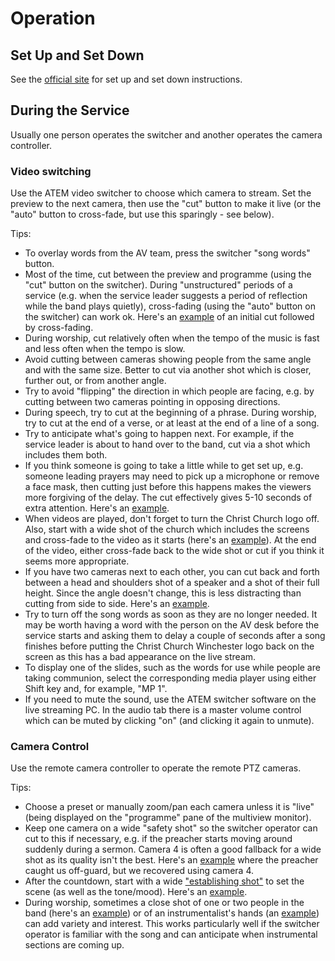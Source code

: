 # Operation
## Set Up and Set Down

See the [official site](https://www.ccwinch.org.uk/streaming) for set up and set down instructions.

## During the Service

Usually one person operates the switcher and another operates the camera controller.

### Video switching

Use the ATEM video switcher to choose which camera to stream. Set the preview to the next camera, then use the "cut" button to make it live (or the "auto" button to cross-fade, but use this sparingly - see below).

Tips:
* To overlay words from the AV team, press the switcher "song words" button.
* Most of the time, cut between the preview and programme (using the "cut" button on the switcher). During "unstructured" periods of a service (e.g. when the service leader suggests a period of reflection while the band plays quietly), cross-fading (using the "auto" button on the switcher) can work ok. Here's an [example](https://youtu.be/9lR070t_nFA?list=PLz-8ZbAJhahjvkPtduhnB4TzhVcj5ZtfC&t=4022) of an initial cut followed by cross-fading.
* During worship, cut relatively often when the tempo of the music is fast and less often when the tempo is slow.
* Avoid cutting between cameras showing people from the same angle and with the same size. Better to cut via another shot which is closer, further out, or from another angle.
* Try to avoid "flipping" the direction in which people are facing, e.g. by cutting between two cameras pointing in opposing directions.
* During speech, try to cut at the beginning of a phrase. During worship, try to cut at the end of a verse, or at least at the end of a line of a song.
* Try to anticipate what's going to happen next. For example, if the service leader is about to hand over to the band, cut via a shot which includes them both.
* If you think someone is going to take a little while to get set up, e.g. someone leading prayers may need to pick up a microphone or remove a face mask, then cutting just before this happens makes the viewers more forgiving of the delay. The cut effectively gives 5-10 seconds of extra attention. Here's an [example](https://youtu.be/9lR070t_nFA?list=PLz-8ZbAJhahjvkPtduhnB4TzhVcj5ZtfC&t=2143).
* When videos are played, don't forget to turn the Christ Church logo off. Also, start with a wide shot of the church which includes the screens and cross-fade to the video as it starts (here's an [example](https://youtu.be/9lR070t_nFA?list=PLz-8ZbAJhahjvkPtduhnB4TzhVcj5ZtfC&t=1556)). At the end of the video, either cross-fade back to the wide shot or cut if you think it seems more appropriate.
* If you have two cameras next to each other, you can cut back and forth between a head and shoulders shot of a speaker and a shot of their full height. Since the angle doesn't change, this is less distracting than cutting from side to side. Here's an [example](https://www.youtube.com/watch?v=9lR070t_nFA&list=PLz-8ZbAJhahjvkPtduhnB4TzhVcj5ZtfC&t=1916s).
* Try to turn off the song words as soon as they are no longer needed. It may be worth having a word with the person on the AV desk before the service starts and asking them to delay a couple of seconds after a song finishes before putting the Christ Church Winchester logo back on the screen as this has a bad appearance on the live stream.
* To display one of the slides, such as the words for use while people are taking communion, select the corresponding media player using either Shift key and, for example, "MP 1".
* If you need to mute the sound, use the ATEM switcher software on the live streaming PC. In the audio tab there is a master volume control which can be muted by clicking "on" (and clicking it again to unmute).

### Camera Control

Use the remote camera controller to operate the remote PTZ cameras.

Tips:
* Choose a preset or manually zoom/pan each camera unless it is "live" (being displayed on the "programme" pane of the multiview monitor).
* Keep one camera on a wide "safety shot" so the switcher operator can cut to this if necessary, e.g. if the preacher starts moving around suddenly during a sermon. Camera 4 is often a good fallback for a wide shot as its quality isn't the best. Here's an [example](https://youtu.be/9lR070t_nFA?list=PLz-8ZbAJhahjvkPtduhnB4TzhVcj5ZtfC&t=2602) where the preacher caught us off-guard, but we recovered using camera 4.
* After the countdown, start with a wide ["establishing shot"](https://www.studiobinder.com/blog/what-is-an-establishing-shot-definition-examples/) to set the scene (as well as the tone/mood). Here's an [example](https://youtu.be/9lR070t_nFA?list=PLz-8ZbAJhahjvkPtduhnB4TzhVcj5ZtfC&t=280).
* During worship, sometimes a close shot of one or two people in the band (here's an [example](https://youtu.be/9lR070t_nFA?list=PLz-8ZbAJhahjvkPtduhnB4TzhVcj5ZtfC&t=4702)) or of an instrumentalist's hands (an [example](https://youtu.be/9lR070t_nFA?list=PLz-8ZbAJhahjvkPtduhnB4TzhVcj5ZtfC&t=4118)) can add variety and interest. This works particularly well if the switcher operator is familiar with the song and can anticipate when instrumental sections are coming up.